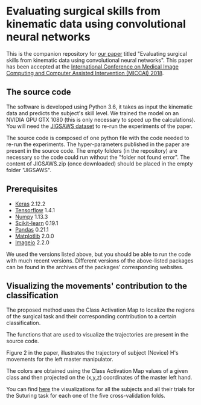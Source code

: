 # Evaluating surgical skills from kinematic data using convolutional neural networks
This is the companion repository for [our paper](https://arxiv.org/abs/1806.02750) titled "Evaluating surgical skills from kinematic data using convolutional neural networks".
This paper has been accepted at the [International Conference on Medical Image Computing and Computer Assisted Intervention (MICCAI) 2018](https://www.miccai2018.org).

## The source code
The software is developed using Python 3.6, it takes as input the kinematic data and predicts the subject's skill level. We trained the model on an NVIDIA GPU GTX 1080 (this is only necessary to speed up the calculations). You will need the [JIGSAWS dataset](https://cirl.lcsr.jhu.edu/research/hmm/datasets/jigsaws_release/) to re-run the experiments of the paper. 

The source code is composed of one python file with the code needed to re-run the experiments. The hyper-parameters published in the paper are present in the source code. The empty folders (in the repository) are necessary so the code could run without the "folder not found error". The content of JIGSAWS.zip (once downloaded) should be placed in the empty folder "JIGSAWS".

## Prerequisites
* [Keras](https://keras.io/) 2.12.2
* [Tensorflow](https://www.tensorflow.org/) 1.4.1
* [Numpy](http://www.numpy.org/) 1.13.3
* [Scikit-learn](http://scikit-learn.org/stable/) 0.19.1
* [Pandas](https://pandas.pydata.org/) 0.21.1
* [Matplotlib](https://matplotlib.org/) 2.0.0
* [Imageio](https://imageio.github.io/) 2.2.0

We used the versions listed above, but you should be able to run the code with much recent versions. Different versions of the above-listed packages can be found in the archives of the packages' corresponding websites.

## Visualizing the movements' contribution to the classification
The proposed method uses the Class Activation Map to localize the regions of the surgical task and their corresponding contribution to a certain classification.

The functions that are used to visualize the trajectories are present in the source code.

Figure 2 in the paper, illustrates the trajectory of subject (Novice) H's movements for the left master manipulator.

The colors are obtained using the Class Activation Map values of a given class and then projected on the (x,y,z) coordinates of the master left hand.

You can find [here](https://germain-forestier.info/src/miccai2018/img/) the visualizations for all the subjects and all their trials for the Suturing task for each one of the five cross-validation folds.
